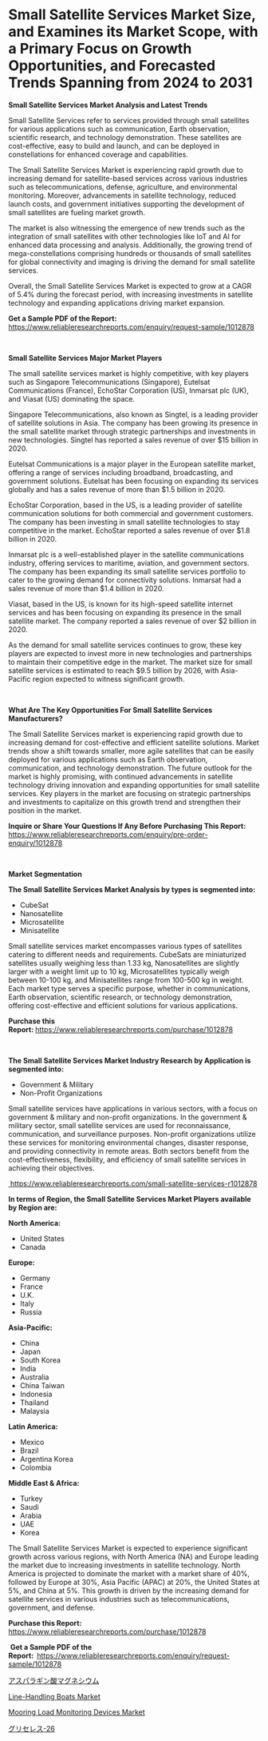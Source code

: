 <p><h1>Small Satellite Services Market Size, and Examines its Market Scope, with a Primary Focus on Growth Opportunities, and Forecasted Trends Spanning from 2024 to 2031</h1></p><p><strong>Small Satellite Services Market Analysis and Latest Trends</strong></p>
<p><p>Small Satellite Services refer to services provided through small satellites for various applications such as communication, Earth observation, scientific research, and technology demonstration. These satellites are cost-effective, easy to build and launch, and can be deployed in constellations for enhanced coverage and capabilities.</p><p>The Small Satellite Services Market is experiencing rapid growth due to increasing demand for satellite-based services across various industries such as telecommunications, defense, agriculture, and environmental monitoring. Moreover, advancements in satellite technology, reduced launch costs, and government initiatives supporting the development of small satellites are fueling market growth.</p><p>The market is also witnessing the emergence of new trends such as the integration of small satellites with other technologies like IoT and AI for enhanced data processing and analysis. Additionally, the growing trend of mega-constellations comprising hundreds or thousands of small satellites for global connectivity and imaging is driving the demand for small satellite services.</p><p>Overall, the Small Satellite Services Market is expected to grow at a CAGR of 5.4% during the forecast period, with increasing investments in satellite technology and expanding applications driving market expansion.</p></p>
<p><strong>Get a Sample PDF of the Report:&nbsp;</strong> <a href="https://www.reliableresearchreports.com/enquiry/request-sample/1012878">https://www.reliableresearchreports.com/enquiry/request-sample/1012878</a></p>
<p>&nbsp;</p>
<p><strong>Small Satellite Services Major Market Players</strong></p>
<p><p>The small satellite services market is highly competitive, with key players such as Singapore Telecommunications (Singapore), Eutelsat Communications (France), EchoStar Corporation (US), Inmarsat plc (UK), and Viasat (US) dominating the space.</p><p>Singapore Telecommunications, also known as Singtel, is a leading provider of satellite solutions in Asia. The company has been growing its presence in the small satellite market through strategic partnerships and investments in new technologies. Singtel has reported a sales revenue of over $15 billion in 2020.</p><p>Eutelsat Communications is a major player in the European satellite market, offering a range of services including broadband, broadcasting, and government solutions. Eutelsat has been focusing on expanding its services globally and has a sales revenue of more than $1.5 billion in 2020.</p><p>EchoStar Corporation, based in the US, is a leading provider of satellite communication solutions for both commercial and government customers. The company has been investing in small satellite technologies to stay competitive in the market. EchoStar reported a sales revenue of over $1.8 billion in 2020.</p><p>Inmarsat plc is a well-established player in the satellite communications industry, offering services to maritime, aviation, and government sectors. The company has been expanding its small satellite services portfolio to cater to the growing demand for connectivity solutions. Inmarsat had a sales revenue of more than $1.4 billion in 2020.</p><p>Viasat, based in the US, is known for its high-speed satellite internet services and has been focusing on expanding its presence in the small satellite market. The company reported a sales revenue of over $2 billion in 2020.</p><p>As the demand for small satellite services continues to grow, these key players are expected to invest more in new technologies and partnerships to maintain their competitive edge in the market. The market size for small satellite services is estimated to reach $9.5 billion by 2026, with Asia-Pacific region expected to witness significant growth.</p></p>
<p>&nbsp;</p>
<p><strong>What Are The Key Opportunities For Small Satellite Services Manufacturers?</strong></p>
<p><p>The Small Satellite Services market is experiencing rapid growth due to increasing demand for cost-effective and efficient satellite solutions. Market trends show a shift towards smaller, more agile satellites that can be easily deployed for various applications such as Earth observation, communication, and technology demonstration. The future outlook for the market is highly promising, with continued advancements in satellite technology driving innovation and expanding opportunities for small satellite services. Key players in the market are focusing on strategic partnerships and investments to capitalize on this growth trend and strengthen their position in the market.</p></p>
<p><strong>Inquire or Share Your Questions If Any Before Purchasing This Report:</strong> <a href="https://www.reliableresearchreports.com/enquiry/pre-order-enquiry/1012878">https://www.reliableresearchreports.com/enquiry/pre-order-enquiry/1012878</a></p>
<p>&nbsp;</p>
<p><strong>Market Segmentation</strong></p>
<p><strong>The Small Satellite Services Market Analysis by types is segmented into:</strong></p>
<p><ul><li>CubeSat</li><li>Nanosatellite</li><li>Microsatellite</li><li>Minisatellite</li></ul></p>
<p><p>Small satellite services market encompasses various types of satellites catering to different needs and requirements. CubeSats are miniaturized satellites usually weighing less than 1.33 kg, Nanosatellites are slightly larger with a weight limit up to 10 kg, Microsatellites typically weigh between 10-100 kg, and Minisatellites range from 100-500 kg in weight. Each market type serves a specific purpose, whether in communications, Earth observation, scientific research, or technology demonstration, offering cost-effective and efficient solutions for various applications.</p></p>
<p><strong>Purchase this Report:&nbsp;</strong><a href="https://www.reliableresearchreports.com/purchase/1012878">https://www.reliableresearchreports.com/purchase/1012878</a></p>
<p>&nbsp;</p>
<p><strong>The Small Satellite Services Market Industry Research by Application is segmented into:</strong></p>
<p><ul><li>Government & Military</li><li>Non-Profit Organizations</li></ul></p>
<p><p>Small satellite services have applications in various sectors, with a focus on government & military and non-profit organizations. In the government & military sector, small satellite services are used for reconnaissance, communication, and surveillance purposes. Non-profit organizations utilize these services for monitoring environmental changes, disaster response, and providing connectivity in remote areas. Both sectors benefit from the cost-effectiveness, flexibility, and efficiency of small satellite services in achieving their objectives.</p></p>
<p><a href="https://www.reliableresearchreports.com/small-satellite-services-r1012878">&nbsp;https://www.reliableresearchreports.com/small-satellite-services-r1012878</a></p>
<p><strong>In terms of Region, the Small Satellite Services Market Players available by Region are:</strong></p>
<p>
    <p> <strong> North America: </strong>
        <ul>
            <li>United States</li>
            <li>Canada</li>
        </ul>
        </p> 
    <p> <strong> Europe: </strong>
        <ul>
            <li>Germany</li>
            <li>France</li>
            <li>U.K.</li>
            <li>Italy</li>
            <li>Russia</li>
        </ul>
        </p> 
    <p> <strong> Asia-Pacific: </strong>
        <ul>
            <li>China</li>
            <li>Japan</li>
            <li>South Korea</li>
            <li>India</li>
            <li>Australia</li>
            <li>China Taiwan</li>
            <li>Indonesia</li>
            <li>Thailand</li>
            <li>Malaysia</li>
        </ul>
        </p> 
    <p> <strong> Latin America: </strong>
        <ul>
            <li>Mexico</li>
            <li>Brazil</li>
            <li>Argentina Korea</li>
            <li>Colombia</li>
        </ul>
        </p> 
    <p> <strong> Middle East & Africa: </strong>
        <ul>
            <li>Turkey</li>
            <li>Saudi</li>
            <li>Arabia</li>
            <li>UAE</li>
            <li>Korea</li>
        </ul>
    </p>
    </p>
<p><p>The Small Satellite Services Market is expected to experience significant growth across various regions, with North America (NA) and Europe leading the market due to increasing investments in satellite technology. North America is projected to dominate the market with a market share of 40%, followed by Europe at 30%, Asia Pacific (APAC) at 20%, the United States at 5%, and China at 5%. This growth is driven by the increasing demand for satellite services in various industries such as telecommunications, government, and defense.</p></p>
<p><strong>Purchase this Report: </strong><a href="https://www.reliableresearchreports.com/purchase/1012878">https://www.reliableresearchreports.com/purchase/1012878</a></p>
<p>&nbsp;<strong>Get a Sample PDF of the Report:&nbsp;&nbsp;</strong><a href="https://www.reliableresearchreports.com/enquiry/request-sample/1012878">https://www.reliableresearchreports.com/enquiry/request-sample/1012878</a></p>
<p><strong></strong></p>
<p><p><a href="https://github.com/LizaHeller2023/Market-Research-Report-List-1/blob/main/9415860170989.md">アスパラギン酸マグネシウム</a></p><p><a href="https://github.com/mdmisese/Market-Research-Report-List-1/blob/main/line-handling-boats-market.md">Line-Handling Boats Market</a></p><p><a href="https://github.com/wybrqqeb6/Market-Research-Report-List-1/blob/main/mooring-load-monitoring-devices-market.md">Mooring Load Monitoring Devices Market</a></p><p><a href="https://github.com/deonnorth8/Market-Research-Report-List-1/blob/main/3701072170988.md">グリセレス-26</a></p></p>
